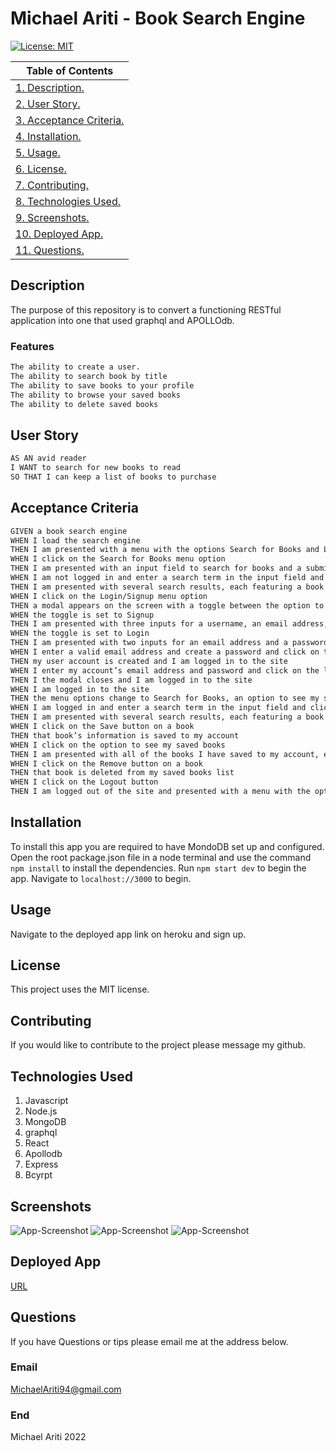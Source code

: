 # Michael Ariti - Book Search Engine

[![License: MIT](https://img.shields.io/badge/License-MIT-yellow.svg)](https://opensource.org/licenses/MIT)

| Table of Contents                               |
| ----------------------------------------------- |
| [1. Description.](#description)                 |
| [2. User Story.](#user-story)                   |
| [3. Acceptance Criteria.](#acceptance-criteria) |
| [4. Installation.](#installation)               |
| [5. Usage.](#usage)                             |
| [6. License.](#license)                         |
| [7. Contributing.](#contributing)               |
| [8. Technologies Used.](#technologies-used)     |
| [9. Screenshots.](#screenshots)                 |
| [10. Deployed App.](#deployed-app)              |
| [11. Questions.](#questions)                    |

## Description

The purpose of this repository is to convert a functioning RESTful application into one that used graphql and APOLLOdb.

### Features

```md
The ability to create a user.
The ability to search book by title
The ability to save books to your profile
The ability to browse your saved books
The ability to delete saved books
```

## User Story

```md
AS AN avid reader
I WANT to search for new books to read
SO THAT I can keep a list of books to purchase
```

## Acceptance Criteria

```md
GIVEN a book search engine
WHEN I load the search engine
THEN I am presented with a menu with the options Search for Books and Login/Signup and an input field to search for books and a submit button
WHEN I click on the Search for Books menu option
THEN I am presented with an input field to search for books and a submit button
WHEN I am not logged in and enter a search term in the input field and click the submit button
THEN I am presented with several search results, each featuring a book’s title, author, description, image, and a link to that book on the Google Books site
WHEN I click on the Login/Signup menu option
THEN a modal appears on the screen with a toggle between the option to log in or sign up
WHEN the toggle is set to Signup
THEN I am presented with three inputs for a username, an email address, and a password, and a signup button
WHEN the toggle is set to Login
THEN I am presented with two inputs for an email address and a password and login button
WHEN I enter a valid email address and create a password and click on the signup button
THEN my user account is created and I am logged in to the site
WHEN I enter my account’s email address and password and click on the login button
THEN I the modal closes and I am logged in to the site
WHEN I am logged in to the site
THEN the menu options change to Search for Books, an option to see my saved books, and Logout
WHEN I am logged in and enter a search term in the input field and click the submit button
THEN I am presented with several search results, each featuring a book’s title, author, description, image, and a link to that book on the Google Books site and a button to save a book to my account
WHEN I click on the Save button on a book
THEN that book’s information is saved to my account
WHEN I click on the option to see my saved books
THEN I am presented with all of the books I have saved to my account, each featuring the book’s title, author, description, image, and a link to that book on the Google Books site and a button to remove a book from my account
WHEN I click on the Remove button on a book
THEN that book is deleted from my saved books list
WHEN I click on the Logout button
THEN I am logged out of the site and presented with a menu with the options Search for Books and Login/Signup and an input field to search for books and a submit button
```

## Installation

To install this app you are required to have MondoDB set up and configured. Open the root package.json file in a node terminal and use the command `npm install` to install the dependencies. Run `npm start dev` to begin the app. Navigate to `localhost://3000` to begin.

## Usage

Navigate to the deployed app link on heroku and sign up.

## License

This project uses the MIT license.

## Contributing

If you would like to contribute to the project please message my github.

## Technologies Used

1. Javascript
2. Node.js
3. MongoDB
4. graphql
5. React
6. Apollodb
7. Express
8. Bcyrpt

## Screenshots

![App-Screenshot](./assets/createUser.png)
![App-Screenshot](./assets/createThought.png)
![App-Screenshot](./assets/getUsers.png)

## Deployed App

[URL](https://book-search-mickey.herokuapp.com/)

## Questions

If you have Questions or tips please email me at the address below.

### Email

MichaelAriti94@gmail.com

### End

Michael Ariti 2022
